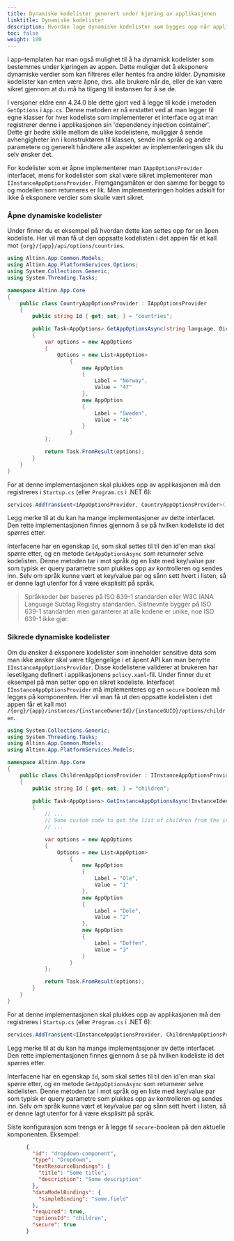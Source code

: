 ```yaml
---
title: Dynamiske kodelister generert under kjøring av applikasjonen
linktitle: Dynamiske kodelister
description: Hvordan lage dynamiske kodelister som bygges opp når applikasjonen kjører?
toc: false
weight: 100
---
```


I app-templaten har man også mulighet til å ha dynamisk kodelister som bestemmes under kjøringen av appen. Dette muligjør det å eksponere dynamiske verdier som kan filtreres eller hentes fra andre kilder. Dynamiske kodelister kan enten være åpne, dvs. alle brukere når de, eller de kan være sikret gjennom at du må ha tilgang til instansen for å se de.

I versjoner eldre enn 4.24.0 ble dette gjort ved å legge til kode i metoden `GetOptions` i `App.cs`. Denne metoden er nå erstattet ved at man legger til egne klasser for hver kodeliste som implementerer et interface og at man registrerer denne i applikasjonen sin 'dependency injection cointainer'. Dette gir bedre skille mellom de ulike kodelistene, muliggjør å sende avhengigheter inn i konstruktøren til klassen, sende inn språk og andre parametere og generelt håndtere alle aspekter av implementeringen slik du selv ønsker det.

For kodelister som er åpne implementerer man `IAppOptionsProvider` interfacet, mens for kodelister som skal være sikret implementerer man `IInstanceAppOptionsProvider`. Fremgangsmåten er den samme for begge to og modellen som returneres er lik. Men implementeringen holdes adskilt for ikke å eksponere verdier som skulle vært sikret.

### Åpne dynamiske kodelister

Under finner du et eksempel på hvordan dette kan settes opp for en åpen kodeliste. Her vil man få ut den oppsatte kodelisten i det appen får et kall mot `{org}/{app}/api/options/countries`.

```C#
using Altinn.App.Common.Models;
using Altinn.App.PlatformServices.Options;
using System.Collections.Generic;
using System.Threading.Tasks;

namespace Altinn.App.Core
{
    public class CountryAppOptionsProvider : IAppOptionsProvider
    {
        public string Id { get; set; } = "countries";

        public Task<AppOptions> GetAppOptionsAsync(string language, Dictionary<string, string> keyValuePairs)
        {
            var options = new AppOptions
            {
                Options = new List<AppOption>
                    {
                        new AppOption
                        {
                            Label = "Norway",
                            Value = "47"
                        },
                        new AppOption
                        {
                            Label = "Sweden",
                            Value = "46"
                        }
                    }
            };

            return Task.FromResult(options);
        }
    }
}

```

For at denne implementasjonen skal plukkes opp av applikasjonen må den registreres i `Startup.cs` (eller `Program.cs` i .NET 6):

```csharp
services.AddTransient<IAppOptionsProvider, CountryAppOptionsProvider>();
```

Legg merke til at du kan ha mange implementasjoner av dette interfacet. Den rette implementasjonen finnes gjennom å se på hvilken kodeliste id det spørres etter.

Interfacene har en egenskap `Id`, som skal settes til til den id'en man skal spørre etter, og en metode `GetAppOptionsAsync` som returnerer selve kodelisten. Denne metoden tar i mot språk og en liste med key/value par som typisk er query parametre som plukkes opp av kontrolleren og sendes inn. Selv om språk kunne vært et key/value par og sånn sett hvert i listen, så er denne lagt utenfor for å være eksplisitt på språk.

> Språkkoder bør baseres på ISO 639-1 standarden eller W3C IANA Language Subtag Registry standarden. Sistnevnte bygger på ISO 639-1 standarden men garanterer at alle kodene er unike, noe ISO 639-1 ikke gjør.
>

### Sikrede dynamiske kodelister

Om du ønsker å eksponere kodelister som inneholder sensitive data som man ikke ønsker skal være tilgjengelige i et åpent API kan man benytte `IInstanceAppOptionsProvider`. Disse kodelistene validerer at brukeren har lesetilgang definert i applikasjonens `policy.xaml`-fil.
Under finner du et eksempel på man setter opp en sikret kodeliste. Interfacet `IInstanceAppOptionsProvider` må implementeres og en `secure` boolean må legges på komponenten.
Her vil man få ut den oppsatte kodelisten i det appen får et kall mot `/{org}/{app}/instances/{instanceOwnerId}/{instanceGUID}/options/children`.

```C#
using System.Collections.Generic;
using System.Threading.Tasks;
using Altinn.App.Common.Models;
using Altinn.App.PlatformServices.Models;

namespace Altinn.App.Core
{
    public class ChildrenAppOptionsProvider : IInstanceAppOptionsProvider
    {
        public string Id { get; set; } = "children";

        public Task<AppOptions> GetInstanceAppOptionsAsync(InstanceIdentifier instanceIdentifier, string language, Dictionary<string, string> keyValuePairs)
        {
            // ...
            // Some custom code to get the list of children from the instance owner
            // ...

            var options = new AppOptions
            {
                Options = new List<AppOption>
                    {
                        new AppOption
                        {
                            Label = "Ole",
                            Value = "1"
                        },
                        new AppOption
                        {
                            Label = "Dole",
                            Value = "2"
                        },
                        new AppOption
                        {
                            Label = "Doffen",
                            Value = "3"
                        }
                    }
            };

            return Task.FromResult(options);
        }
    }
}

```

For at denne implementasjonen skal plukkes opp av applikasjonen må den registreres i `Startup.cs` (eller `Program.cs` i .NET 6):

```csharp
services.AddTransient<IInstanceAppOptionsProvider, ChildrenAppOptionsProvider>();
```

Legg merke til at du kan ha mange implementasjoner av dette interfacet. Den rette implementasjonen finnes gjennom å se på hvilken kodeliste id det spørres etter.

Interfacene har en egenskap `Id`, som skal settes til til den id'en man skal spørre etter, og en metode `GetAppOptionsAsync` som returnerer selve kodelisten. Denne metoden tar i mot språk og en liste med key/value par som typisk er query parametre som plukkes opp av kontrolleren og sendes inn. Selv om språk kunne vært et key/value par og sånn sett hvert i listen, så er denne lagt utenfor for å være eksplisitt på språk.

Siste konfigurasjon som trengs er å legge til `secure`-boolean på den aktuelle komponenten. Eksempel:

```json {hl_lines=[13]}
      {
        "id": "dropdown-component",
        "type": "Dropdown",
        "textResourceBindings": {
          "title": "Some title",
          "description": "Some description"
        },
        "dataModelBindings": {
          "simpleBinding": "some.field"
        },
        "required": true,
        "optionsId": "children",
        "secure": true
      }
```
